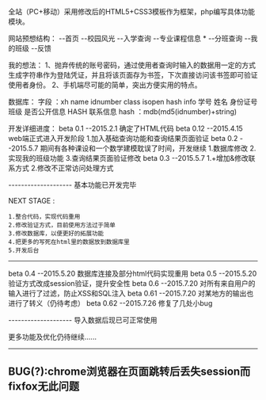 全站（PC+移动）采用修改后的HTML5+CSS3模板作为框架，php编写具体功能模块。

网站预想结构：
--首页
--校园风光
--入学查询
  --专业课程信息 *
  --分班查询
  --我的班级
--反馈

我的想法：
1、抛弃传统的账号密码，通过使用者查询时输入的数据用一定的方式生成字符串作为登陆凭证，并且将该页面存为书签，下次直接访问该书签即可验证使用者身份。
2、手机端尽可能的简单，突出方便实用的特点。

数据库：
字段 ：xh     name   idnumber    class         isopen          hash       info
      学号   姓名   身份证号    班级          是否公开信息    HASH       联系信息
hash ：mdb(md5(idnumber)+string)

开发详细进度：
beta 0.1  --2015.2.1      确定了HTML代码
beta 0.12 --2015.4.15     web端正式进入开发阶段
					        1.加入基础查询功能和查询结果页面验证
beta 0.2  --2015.5.7      期间有各种课设和一个数学建模耽误了时间，开发继续
					        1.数据库修改
					        2.实现我的班级功能
					        3.查询结果页面验证修改
beta 0.3  --2015.5.7 		1.+增加&修改联系方式
							2.修改不正常访问处理方式

--------------------	  基本功能已开发完毕

NEXT STAGE :

	1.整合代码，实现代码重用
	2.修改验证方式，目前使用方法过于简单
	3.修改数据库，以便更好的拓展功能
	4.把更多的写死在html里的数据放到数据库里
	5.开发后台

--------------------

beta 0.4  --2015.5.20 	   数据库连接及部分html代码实现重用
beta 0.5  --2015.5.20      验证方式改成session验证，提升安全性
beta 0.6  --2015.7.20      对所有来自用户的输入进行了过滤，防止XSS和SQL注入
beta 0.61 --2015.7.20      对某地方的输出也进行了转义（仍待考虑）
beta 0.62 --2015.7.26      修复了几处小bug

--------------------	  导入数据后现已可正常使用

更多功能及优化仍待继续......

--------------------
BUG(?):chrome浏览器在页面跳转后丢失session而fixfox无此问题
--------------------